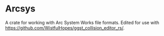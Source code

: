 # Arcsys
A crate for working with Arc System Works file formats. Edited for use with https://github.com/WistfulHopes/ggst_collision_editor_rs/.
